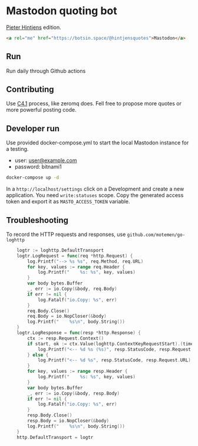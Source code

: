 # Mastodon quoting bot

[Pieter Hintjens](http://hintjens.com) edition.

```html
<a rel="me" href="https://botsin.space/@hintjensquotes">Mastodon</a>
```

## Run

Run daily through Github actions

## Contributing

Use [C4.1](http://rfc.zeromq.org/spec:22) process, like zeromq does. Fell free
to propose more quotes or more powerful posting code.

## Developer run

Use provided docker-compose.yml to start the local Mastodon instance for a testing.

 * user: user@example.com
 * password: bitnami1

```sh
docker-compose up -d
```

In a `http://localhost/settings` click on a Development and create a new
application. You need `write:statuses` scope. Copy the generated access token
and export it as `MASTO_ACCESS_TOKEN` variable.

## Troubleshooting

To record the HTTP requests and responses, use `github.com/motemen/go-loghttp`

```go
	logtr := loghttp.DefaultTransport
	logtr.LogRequest = func(req *http.Request) {
		log.Printf("--> %s %s", req.Method, req.URL)
		for key, values := range req.Header {
			log.Printf("    %s: %s", key, values)
		}
		var body bytes.Buffer
		_, err := io.Copy(&body, req.Body)
		if err != nil {
			log.Fatalf("io.Copy: %s", err)
		}
		req.Body.Close()
		req.Body = io.NopCloser(&body)
		log.Printf("    %s\n", body.String())
	}
	logtr.LogResponse = func(resp *http.Response) {
		ctx := resp.Request.Context()
		if start, ok := ctx.Value(loghttp.ContextKeyRequestStart).(time.Time); ok {
			log.Printf("<-- %d %s (%s)", resp.StatusCode, resp.Request.URL, roundtime.Duration(time.Now().Sub(start), 2))
		} else {
			log.Printf("<-- %d %s", resp.StatusCode, resp.Request.URL)
		}
		for key, values := range resp.Header {
			log.Printf("    %s: %s", key, values)
		}
		var body bytes.Buffer
		_, err := io.Copy(&body, resp.Body)
		if err != nil {
			log.Fatalf("io.Copy: %s", err)
		}
		resp.Body.Close()
		resp.Body = io.NopCloser(&body)
		log.Printf("    %s\n", body.String())
	}
	http.DefaultTransport = logtr
```


